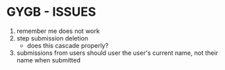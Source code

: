# GYGB - ISSUES

1. remember me does not work
2. step submission deletion
	- does this cascade properly?
3. submissions from users should user the user's current name, not their name when submitted
